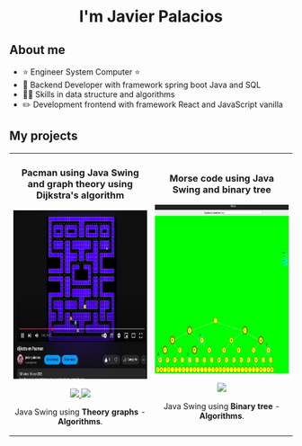 <!--
**JavierAPalaciosL/JavierAPalaciosL** is a ✨ _special_ ✨ repository because its `README.md` (this file) appears on your GitHub profile.

Here are some ideas to get you started:

- 🔭 I’m currently working on ...
- 🌱 I’m currently learning ...
- 👯 I’m looking to collaborate on ...
- 🤔 I’m looking for help with ...
- 💬 Ask me about ...
- 📫 How to reach me: ...
- 😄 Pronouns: ...
- ⚡ Fun fact: ...
-->

<div align="center">
    <h1 align="center">I'm Javier Palacios</h1>
</div>


## About me

- ⭐ Engineer System Computer ⭐
- 📲 Backend Developer with framework spring boot Java and SQL
- 🧑‍🏫 Skills in data structure and algorithms
- ✏️ Development frontend with framework React and JavaScript vanilla
  <br>

## My projects

<table>
  <tr>
    <td width="50%">
      <h3 align="center">Pacman using Java Swing and graph theory using Dijkstra's algorithm</h3>
      <div align="center">
        <a href="https://github.com/JavierAPalaciosL/Pacman-with-dijkstra-s-algorithm" target="_blank"><img src="images/img.png" width="400" height="300" alt=""></a>
        <p>
          <a href="https://github.com/JavierAPalaciosL/Pacman-with-dijkstra-s-algorithm" target="_blank">
            <img src="https://img.shields.io/badge/Code-ff9?style=for-the-badge&logo=github&logoColor=black">
          </a>
          <a href="https://www.youtube.com/watch?v=KiP_vDexrXQ" target="_blank">
            <img src="https://img.shields.io/badge/-Youtube-green?style=for-the-badge&color=fbfc40">
          </a>
        </p>
        <p>Java Swing using <strong>Theory graphs</strong> - <strong>Algorithms</strong>.</p>
      </div>
    </td>
    <td width="50%">
      <h3 align="center">Morse code using Java Swing and binary tree</h3>
      <div align="center">
        <a href="https://github.com/JavierAPalaciosL/CodigoMorse-rbolGeneral" target="_blank"><img src="images/img_1.png" width="400" height="300" alt=""></a>
        <p>
          <a href="https://github.com/JavierAPalaciosL/CodigoMorse-rbolGeneral" target="_blank">
            <img src="https://img.shields.io/badge/Code-ff9?style=for-the-badge&logo=github&logoColor=black">
          </a>
        </p>
        <p>Java Swing using <strong>Binary tree</strong> - <strong>Algorithms</strong>.</p>
      </div>
    </td>
  </tr>
</table>
